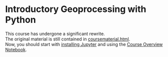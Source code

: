 # Introductory Geoprocessing with Python  

This course has undergone a significant rewrite.  
The original material is still contained in [coursematerial.html](coursematerial.html).  
Now, you should start with [installing Jupyter](http://jupyter.readthedocs.io/en/latest/install.html) and using the [Course Overview Notebook](Course%20Overview.ipynb).  

  
